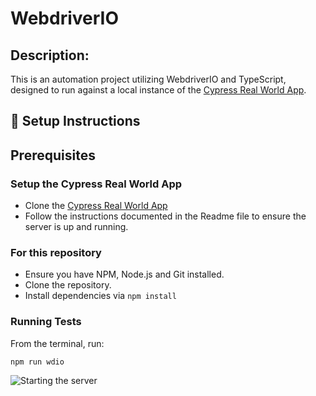 

# WebdriverIO

## Description: 
This is an automation project utilizing WebdriverIO and TypeScript, designed to run against a local instance of the [Cypress Real World App](https://github.com/cypress-io/cypress-realworld-app).


## 🚀 Setup Instructions

## Prerequisites
### Setup the Cypress Real World App
- Clone the [Cypress Real World App](https://github.com/cypress-io/cypress-realworld-app)
- Follow the instructions documented in the Readme file to ensure the server is up and running.

### For this repository
- Ensure you have NPM, Node.js and Git installed. 
- Clone the repository.
- Install dependencies via `npm install`


### Running Tests
From the terminal, run: 

`npm run wdio`

![Starting the server](assets/webdriverIO.gif)
